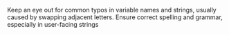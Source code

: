 Keep an eye out for common typos in variable names and strings, usually caused by swapping adjacent letters.
Ensure correct spelling and grammar, especially in user-facing strings